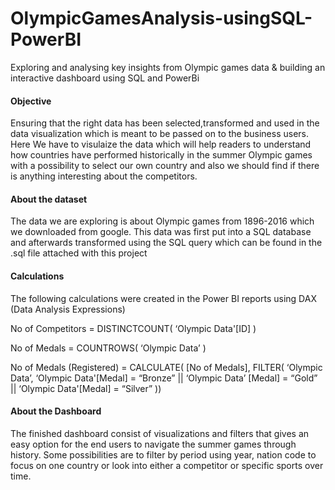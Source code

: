# OlympicGamesAnalysis-usingSQL-PowerBI
Exploring and analysing key insights from Olympic games data  & building an interactive dashboard using SQL and PowerBi

#### Objective
Ensuring that the right data has been selected,transformed and used in the data visualization which is meant to be passed on to the business users. Here We have to visulaize the data which will help readers to understand how countries have performed historically in the summer Olympic games with a possibility to select our own country and also we should find if there is anything interesting about the competitors.


#### About the dataset
The data we are exploring is about Olympic games from 1896-2016 which we downloaded from google.
This data was first put into a SQL database and afterwards transformed using the SQL query which can be found in the .sql file attached with this project


#### Calculations
The following calculations were created in the Power BI reports using DAX (Data Analysis Expressions)

No of Competitors = DISTINCTCOUNT( ‘Olympic Data'[ID] )

No of Medals = COUNTROWS( ‘Olympic Data’ )

No of Medals (Registered) = CALCULATE( [No of Medals], FILTER( ‘Olympic Data’, ‘Olympic Data'[Medal] = “Bronze” || ‘Olympic Data’ [Medal] = “Gold” || ‘Olympic Data'[Medal] = “Silver” ))


#### About the Dashboard
The finished dashboard consist of visualizations and filters that gives an easy option for the end users to navigate the summer games through history. Some possibilities are to filter by period using year, nation code to focus on one country or look into either a competitor or specific sports over time.
